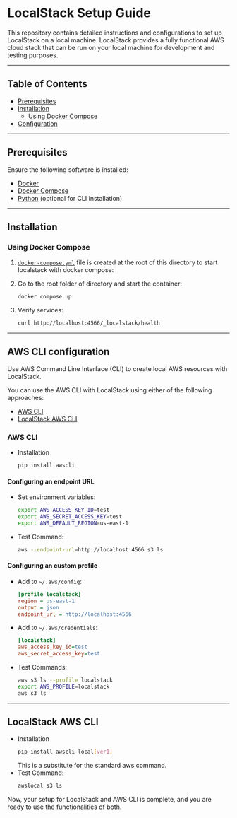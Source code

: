 # LocalStack Setup Guide

This repository contains detailed instructions and configurations to set up LocalStack on a local machine. LocalStack provides a fully functional AWS cloud stack that can be run on your local machine for development and testing purposes.

---

## Table of Contents
- [Prerequisites](#prerequisites)
- [Installation](#installation)
  - [Using Docker Compose](#using-docker-compose)
- [Configuration](#aws-cli-configuration)
---

## Prerequisites
Ensure the following software is installed:
- [Docker](https://www.docker.com/)
- [Docker Compose](https://docs.docker.com/compose/)
- [Python](https://www.python.org/) (optional for CLI installation)

---

## Installation

### Using Docker Compose
1. [`docker-compose.yml`](#https://github.com/yasirrose/tech-stack-setups/blob/main/docker-compose.yml) file is created at the root of this directory to start localstack with docker compose:

2. Go to the root folder of directory and start the container:
   ```bash
   docker compose up
   ```

3. Verify services:
    ```bash
    curl http://localhost:4566/_localstack/health
    ```

---

## AWS CLI configuration
Use AWS Command Line Interface (CLI) to create local AWS resources with LocalStack.

You can use the AWS CLI with LocalStack using either of the following approaches:

- [AWS CLI](#aws-cli) 
- [LocalStack AWS CLI](#localstack-aws-cli)

### AWS CLI

- Installation
    ```bash
    pip install awscli
    ```

#### Configuring an endpoint URL
- Set environment variables:
  ```bash
  export AWS_ACCESS_KEY_ID=test
  export AWS_SECRET_ACCESS_KEY=test
  export AWS_DEFAULT_REGION=us-east-1
  ```
- Test Command:
    ```bash  
    aws --endpoint-url=http://localhost:4566 s3 ls
    ```
#### Configuring an custom profile

- Add to `~/.aws/config`:
    ```ini
    [profile localstack]
    region = us-east-1
    output = json
    endpoint_url = http://localhost:4566
    ```
- Add to `~/.aws/credentials`:
    ```ini
    [localstack]
    aws_access_key_id=test
    aws_secret_access_key=test
    ```
- Test Commands:
    ```bash  
    aws s3 ls --profile localstack
    export AWS_PROFILE=localstack
    aws s3 ls
    ```

---
LocalStack AWS CLI 
---
- Installation
    ```bash
    pip install awscli-local[ver1]
    ```
    This is a substitute for the standard aws command.
- Test Command:
    ```bash 
    awslocal s3 ls
    ```

Now, your setup for LocalStack and AWS CLI is complete, and you are ready to use the functionalities of both.